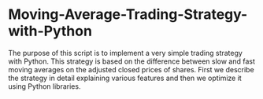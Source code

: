 # Moving-Average-Trading-Strategy-with-Python
The purpose of this script is to implement a very simple trading strategy with Python. This strategy is based on the difference between slow and fast moving averages on the adjusted closed prices of shares. First we describe the strategy in detail explaining various features and then we optimize it using Python libraries.  
